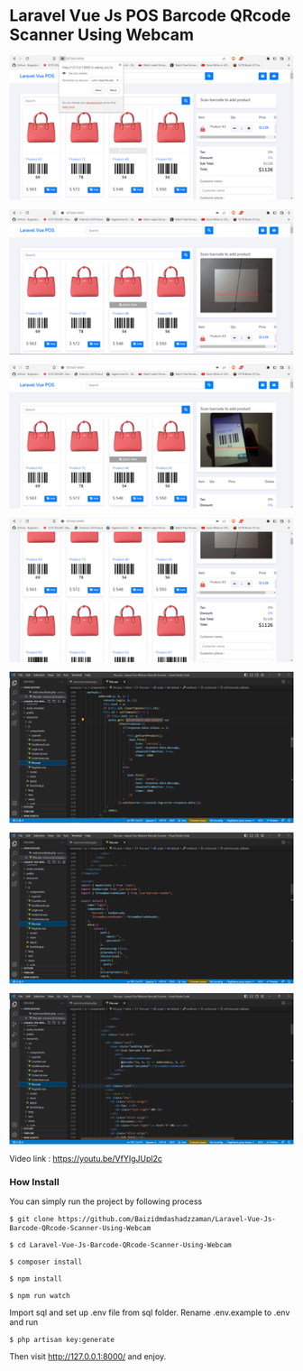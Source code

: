 # Laravel Vue Js POS Barcode QRcode Scanner Using Webcam

![Image](1.PNG?raw=true "Image")

![Image](2.PNG?raw=true "Image")

![Image](3.PNG?raw=true "Image")

![Image](4.PNG?raw=true "Image")

![Image](5.PNG?raw=true "Image")

![Image](6.PNG?raw=true "Image")

![Image](7.PNG?raw=true "Image")

Video link : https://youtu.be/VfYIgJUpl2c
### How Install

You can simply run the project by following process

```shell
$ git clone https://github.com/Baizidmdashadzzaman/Laravel-Vue-Js-Barcode-QRcode-Scanner-Using-Webcam
```
```shell
$ cd Laravel-Vue-Js-Barcode-QRcode-Scanner-Using-Webcam
```
```shell
$ composer install
```
```shell
$ npm install
```
```shell
$ npm run watch
```

Import sql and set up .env file from sql folder. Rename .env.example to .env and run

```shell
$ php artisan key:generate
```
Then visit http://127.0.0.1:8000/ and enjoy.




